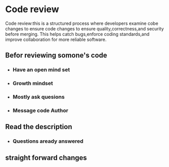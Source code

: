 # Code review

Code review:this is a structured process where developers examine cobe changes to ensure code changes to ensure quality,correctness,and security before merging.
This helps catch bugs,enforce coding standards,and improve collaboration for more reliable software.

## Befor reviewing somone's code

* ### Have an open mind set
* ### Growth mindset
* ### Mostly ask quesions
* ### Message code Author

## Read the description

* ### Questions aready answered

## straight forward changes

